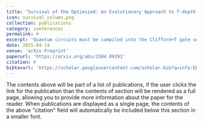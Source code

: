 ```yaml
---
title: "Survival of the Optimized: An Evolutionary Approach to T-depth Reduction"
icon: survival_column.png
collection: publications
category: conferences
permalink: #
excerpt: 'Quantum circuits must be compiled into the Clifford+T gate set, where the non-transversal nature of the T-gates necessitates costly magic distillation. As circuit complexity grows, so does the T-depth: the sequential T-gate layers, due to the decomposition of arbitrary rotations, further increasing the QEC demands. Optimizing T-depth poses two key challenges: it is NP-hard and existing solutions like greedy or brute-force algorithms are either suboptimal or computationally expensive. We address this by framing the problem as a search task and propose a Genetic Algorithm (GA)-based approach to discover near-optimal T-gate merge patterns across circuit layers. To improve upon convergence and solution quality, we incorporate a mathematical expansion scheme that facilitates reordering layers to identify better merge opportunities, along with a greedy initialization strategy based on T-gate density.'
date: 2025-04-14
venue: 'arXiv Preprint'
paperurl: 'https://arxiv.org/abs/2504.09391'
citation: #
bibtexurl: 'https://scholar.googleusercontent.com/scholar.bib?q=info:EKtlc7MpuoIJ:scholar.google.com/&output=citation&scisdr=CgJN25qjEIuy7q_Yj48:AAZF9b8AAAAAaBjel48LiqPGWJb2DFo837g8XmM&scisig=AAZF9b8AAAAAaBjel8l3UT8lAQtFCs7TOX0FAvU&scisf=4&ct=citation&cd=-1&hl=en'
---
```


The contents above will be part of a list of publications, if the user clicks the link for the publication than the contents of section will be rendered as a full page, allowing you to provide more information about the paper for the reader. When publications are displayed as a single page, the contents of the above "citation" field will automatically be included below this section in a smaller font.
